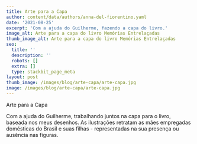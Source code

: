 ```yaml
---
title: Arte para a Capa
author: content/data/authors/anna-del-fiorentino.yaml
date: '2021-08-25'
excerpt: 'Com a ajuda do Guilherme, fazendo a capa do livro.'
image_alt: Arte para a capa do livro Memórias Entrelaçadas
thumb_image_alt: Arte para a capa do livro Memórias Entrelaçadas
seo:
  title: ''
  description: ''
  robots: []
  extra: []
  type: stackbit_page_meta
layout: post
thumb_image: /images/blog/arte-capa/arte-capa.jpg
image: /images/blog/arte-capa/arte-capa.jpg
---
```

Arte para a Capa

Com a ajuda do Guilherme, trabalhando juntos na capa para o livro, baseada nos meus desenhos. As ilustrações retratam as mães empregadas domésticas do Brasil e suas filhas - representadas na sua presença ou ausência nas figuras. 
